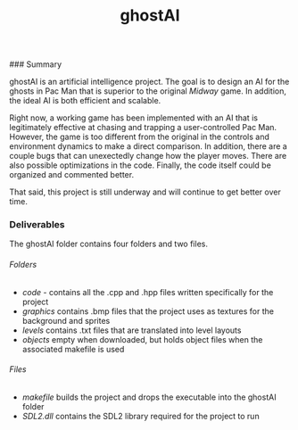 # <p align="center">ghostAI<br/></p>
<br/><br/> ### Summary

ghostAI is an artificial intelligence project. The goal is to design an AI for the ghosts in Pac Man that is superior to the original _Midway_ game. In addition, the ideal AI is both efficient and scalable.

Right now, a working game has been implemented with an AI that is legitimately effective at chasing and trapping a user-controlled Pac Man. However, the game is too different from the original in the controls and environment dynamics to make a direct comparison. In addition, there are a couple bugs that can unexectedly change how the player moves. There are also possible optimizations in the code. Finally, the code itself could be organized and commented better.

That said, this project is still underway and will continue to get better over time.

### Deliverables

The ghostAI folder contains four folders and two files.

###### Folders
- _code_ -        contains all the .cpp and .hpp files written specifically for the project
- _graphics_      contains .bmp files that the project uses as textures for the background and sprites
- _levels_        contains .txt files that are translated into level layouts
- _objects_       empty when downloaded, but holds object files when the associated makefile is used

###### Files
- _makefile_      builds the project and drops the executable into the ghostAI folder
- _SDL2.dll_      contains the SDL2 library required for the project to run
